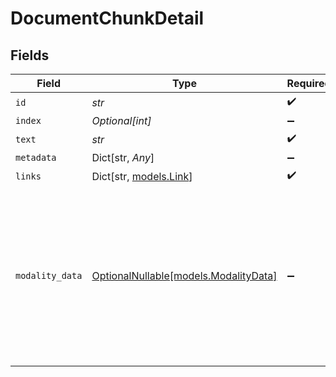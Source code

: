 # DocumentChunkDetail


## Fields

| Field                                                                                                                                     | Type                                                                                                                                      | Required                                                                                                                                  | Description                                                                                                                               |
| ----------------------------------------------------------------------------------------------------------------------------------------- | ----------------------------------------------------------------------------------------------------------------------------------------- | ----------------------------------------------------------------------------------------------------------------------------------------- | ----------------------------------------------------------------------------------------------------------------------------------------- |
| `id`                                                                                                                                      | *str*                                                                                                                                     | :heavy_check_mark:                                                                                                                        | N/A                                                                                                                                       |
| `index`                                                                                                                                   | *Optional[int]*                                                                                                                           | :heavy_minus_sign:                                                                                                                        | N/A                                                                                                                                       |
| `text`                                                                                                                                    | *str*                                                                                                                                     | :heavy_check_mark:                                                                                                                        | N/A                                                                                                                                       |
| `metadata`                                                                                                                                | Dict[str, *Any*]                                                                                                                          | :heavy_minus_sign:                                                                                                                        | N/A                                                                                                                                       |
| `links`                                                                                                                                   | Dict[str, [models.Link](../models/link.md)]                                                                                               | :heavy_check_mark:                                                                                                                        | N/A                                                                                                                                       |
| `modality_data`                                                                                                                           | [OptionalNullable[models.ModalityData]](../models/modalitydata.md)                                                                        | :heavy_minus_sign:                                                                                                                        | Additional data specific to the modality of the chunk's source file, such as word level timestamps for chunks extracted from audio files. |